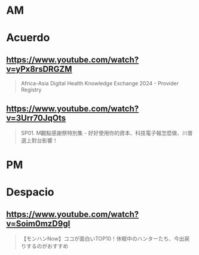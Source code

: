 # AM
# Acuerdo

## https://www.youtube.com/watch?v=yPx8rsDRGZM 

> Africa-Asia Digital Health Knowledge Exchange 2024 - Provider Registry 

## https://www.youtube.com/watch?v=3Urr70JqOts

> SP01. M觀點感謝祭特別集 - 好好使用你的資本、科技電子報怎麼做、川普選上對台影響！ 

# PM
# Despacio

## https://www.youtube.com/watch?v=Soim0mzD9gI

> 【モンハンNow】ココが面白いTOP10！休眠中のハンターたち、今出戻りするのがおすすめ 
